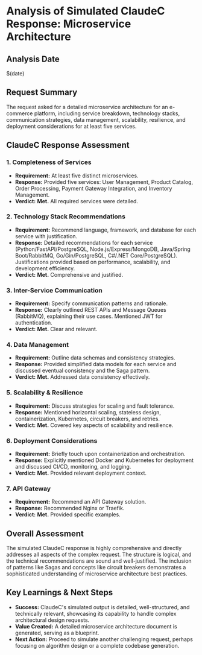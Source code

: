 # Analysis of Simulated ClaudeC Response: Microservice Architecture

## Analysis Date
$(date)

## Request Summary
The request asked for a detailed microservice architecture for an e-commerce platform, including service breakdown, technology stacks, communication strategies, data management, scalability, resilience, and deployment considerations for at least five services.

## ClaudeC Response Assessment

### 1. Completeness of Services
*   **Requirement:** At least five distinct microservices.
*   **Response:** Provided five services: User Management, Product Catalog, Order Processing, Payment Gateway Integration, and Inventory Management.
*   **Verdict:** **Met.** All required services were detailed.

### 2. Technology Stack Recommendations
*   **Requirement:** Recommend language, framework, and database for each service with justification.
*   **Response:** Detailed recommendations for each service (Python/FastAPI/PostgreSQL, Node.js/Express/MongoDB, Java/Spring Boot/RabbitMQ, Go/Gin/PostgreSQL, C#/.NET Core/PostgreSQL). Justifications provided based on performance, scalability, and development efficiency.
*   **Verdict:** **Met.** Comprehensive and justified.

### 3. Inter-Service Communication
*   **Requirement:** Specify communication patterns and rationale.
*   **Response:** Clearly outlined REST APIs and Message Queues (RabbitMQ), explaining their use cases. Mentioned JWT for authentication.
*   **Verdict:** **Met.** Clear and relevant.

### 4. Data Management
*   **Requirement:** Outline data schemas and consistency strategies.
*   **Response:** Provided simplified data models for each service and discussed eventual consistency and the Saga pattern.
*   **Verdict:** **Met.** Addressed data consistency effectively.

### 5. Scalability & Resilience
*   **Requirement:** Discuss strategies for scaling and fault tolerance.
*   **Response:** Mentioned horizontal scaling, stateless design, containerization, Kubernetes, circuit breakers, and retries.
*   **Verdict:** **Met.** Covered key aspects of scalability and resilience.

### 6. Deployment Considerations
*   **Requirement:** Briefly touch upon containerization and orchestration.
*   **Response:** Explicitly mentioned Docker and Kubernetes for deployment and discussed CI/CD, monitoring, and logging.
*   **Verdict:** **Met.** Provided relevant deployment context.

### 7. API Gateway
*   **Requirement:** Recommend an API Gateway solution.
*   **Response:** Recommended Nginx or Traefik.
*   **Verdict:** **Met.** Provided specific examples.

## Overall Assessment
The simulated ClaudeC response is highly comprehensive and directly addresses all aspects of the complex request. The structure is logical, and the technical recommendations are sound and well-justified. The inclusion of patterns like Sagas and concepts like circuit breakers demonstrates a sophisticated understanding of microservice architecture best practices.

## Key Learnings & Next Steps
*   **Success:** ClaudeC's simulated output is detailed, well-structured, and technically relevant, showcasing its capability to handle complex architectural design requests.
*   **Value Created:** A detailed microservice architecture document is generated, serving as a blueprint.
*   **Next Action:** Proceed to simulate another challenging request, perhaps focusing on algorithm design or a complete codebase generation.
